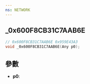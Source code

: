 ```yaml
---
ns: NETWORK
---
```

## _0x600F8CB31C7AAB6E

```c
// 0x600F8CB31C7AAB6E 0x959E43A3
void _0x600F8CB31C7AAB6E(Any p0);
```


## 參數
* **p0**: 

